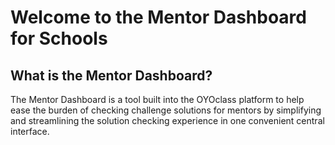 # Welcome to the Mentor Dashboard for Schools

## What is the Mentor Dashboard?
The Mentor Dashboard is a tool built into the OYOclass platform to help ease
the burden of checking challenge solutions for mentors by simplifying and
streamlining the solution checking experience in one convenient central
interface.
